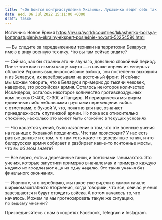 ```yaml
---
title: "«Он боится контрнаступления Украины». Лукашенко ведет себя так же нерационально, как и россияне — основатель Беларускі Гаюн"
date: Wed, 06 Jul 2022 15:11:00 +0300
draft: false
---
```

Источник: Новое Время https://nv.ua/world/countries/lukashenko-boitsya-kontrnastupleniya-ukrainy-ekspert-poslednie-novosti-50254590.html


 — Вы следите за передвижением техники на территории Беларуси, имею в виду военную технику. Что вы там сейчас видите?

— Сейчас, как бы странно это ни звучало, довольно спокойный период. После того как в самом конце марта — в начале апреля из северных областей Украины вышли российские войска, они постепенно выходили и из Беларуси, их перебрасывали на восточный фронт. И сейчас мы можем говорить, что в Беларуси примерно до тысячи человек, наверное, это российская армия. Осталось некоторое количество Искандеров, осталось некоторое количество противовоздушных комплексов С-400, С-300 и Панцирь. И периодически мы видим единичные либо небольшими группами перемещения войск с отметками, с буквой V, что, понятно для нас, означает принадлежность к путинской армии. Но пока все относительно спокойно, насколько это может быть спокойно в текущих условиях.

— Что касается учений, было заявление о том, что эти военные учения на границе с Украиной продлились. Что там происходит? У нас есть разные данные и о том, что там есть какие-то деревянные танки, и что белорусская армия собирает и разбирает какие-то понтонные мосты, что вы об этом знаете?

— Все верно, есть и деревянные танки, и понтонами занимаются. Это учения, которые запустили примерно в начале мая и примерно каждую неделю их продлевают еще на одну неделю. Это такие учения без финального окончания.

— Извините, что перебиваю, мы такое уже видели в самом начале широкомасштабного вторжения, когда говорили, что все, сейчас учения завершаются и будут отводить войска. А потом началось то, что началось. Можем ли мы прогнозировать такую же ситуацию, по вашему мнению?

Присоединяйтесь к нам в соцсетях Facebook, Telegram и Instagram.
